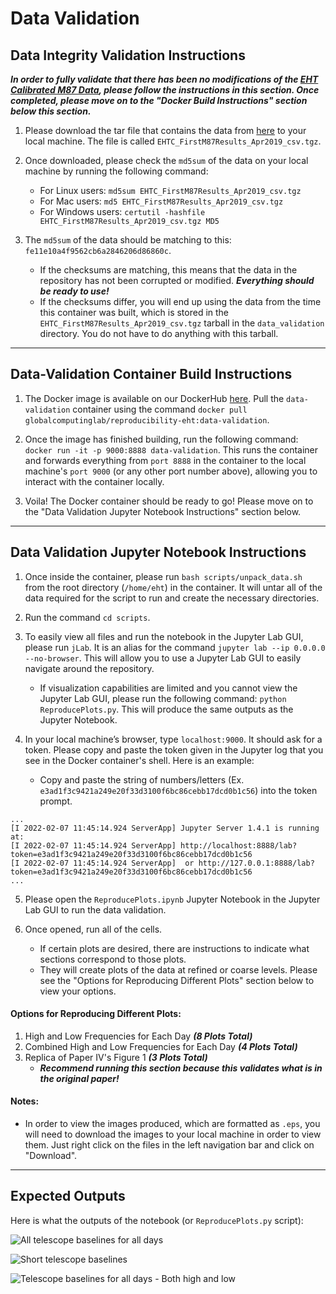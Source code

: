# Data Validation

## Data Integrity Validation Instructions

**_In order to fully validate that there has been no modifications of the [EHT Calibrated M87 Data](https://datacommons.cyverse.org/browse/iplant/home/shared/commons_repo/curated/EHTC_FirstM87Results_Apr2019), please follow the instructions in this section. Once completed, please move on to the "Docker Build Instructions" section below this section._**

1. Please download the tar file that contains the data from [here](https://datacommons.cyverse.org/browse/iplant/home/shared/commons_repo/curated/EHTC_FirstM87Results_Apr2019/EHTC_FirstM87Results_Apr2019_csv.tgz) to your local machine. The file is called `EHTC_FirstM87Results_Apr2019_csv.tgz`. 

2. Once downloaded, please check the `md5sum` of the data on your local machine by running the following command: 
   * For Linux users: `md5sum EHTC_FirstM87Results_Apr2019_csv.tgz`
   * For Mac users:  `md5 EHTC_FirstM87Results_Apr2019_csv.tgz`
   * For Windows users: `certutil -hashfile EHTC_FirstM87Results_Apr2019_csv.tgz MD5`

3. The `md5sum` of the data should be matching to this: `fe11e10a4f9562cb6a2846206d86860c`. 
   * If the checksums are matching, this means that the data in the repository has not been corrupted or modified. **_Everything should be ready to use!_**
   * If the checksums differ, you will end up using the data from the time this container was built, which is stored in the `EHTC_FirstM87Results_Apr2019_csv.tgz` tarball in the `data_validation` directory. You do not have to do anything with this tarball.

------------------------------------------------------------------

## Data-Validation Container Build Instructions

1. The Docker image is available on our DockerHub [here](https://hub.docker.com/r/globalcomputinglab/reproducibility-eht/tags). Pull the `data-validation` container using the command `docker pull globalcomputinglab/reproducibility-eht:data-validation`.

2. Once the image has finished building, run the following command: `docker run -it -p 9000:8888 data-validation`. This runs the container and forwards everything from `port 8888` in the container to the local machine's `port 9000` (or any other port number above), allowing you to interact with the container locally.

3. Voila! The Docker container should be ready to go! Please move on to the "Data Validation Jupyter Notebook Instructions" section below.

------------------------------------------------------------------

## Data Validation Jupyter Notebook Instructions
1. Once inside the container, please run `bash scripts/unpack_data.sh ` from the root directory (`/home/eht`) in the container. It will untar all of the data required for the script to run and create the necessary directories.

2. Run the command `cd scripts`. 

3. To easily view all files and run the notebook in the Jupyter Lab GUI, please run `jLab`. It is an alias for the command `jupyter lab --ip 0.0.0.0 --no-browser`. This will allow you to use a Jupyter Lab GUI to easily navigate around the repository.
   * If visualization capabilities are limited and you cannot view the Jupyter Lab GUI, please run the following command: `python ReproducePlots.py`. This will produce the same outputs as the Jupyter Notebook.

4. In your local machine’s browser, type `localhost:9000`. It should ask for a token. Please copy and paste the token given in the Jupyter log that you see in the Docker container's shell. Here is an example:
    * Copy and paste the string of numbers/letters (Ex. `e3ad1f3c9421a249e20f33d3100f6bc86cebb17dcd0b1c56`) into the token prompt.

```
...
[I 2022-02-07 11:45:14.924 ServerApp] Jupyter Server 1.4.1 is running at:
[I 2022-02-07 11:45:14.924 ServerApp] http://localhost:8888/lab?token=e3ad1f3c9421a249e20f33d3100f6bc86cebb17dcd0b1c56
[I 2022-02-07 11:45:14.924 ServerApp]  or http://127.0.0.1:8888/lab?token=e3ad1f3c9421a249e20f33d3100f6bc86cebb17dcd0b1c56
...

```


5. Please open the `ReproducePlots.ipynb` Jupyter Notebook in the Jupyter Lab GUI to run the data validation. 

6. Once opened, run all of the cells.
   - If certain plots are desired, there are instructions to indicate what sections correspond to those plots. 
   - They will create plots of the data at refined or coarse levels. Please see the "Options for Reproducing Different Plots" section below to view your options.


#### Options for Reproducing Different Plots:
1. High and Low Frequencies for Each Day _**(8 Plots Total)**_
2. Combined High and Low Frequencies for Each Day _**(4 Plots Total)**_
3. Replica of Paper IV's Figure 1 _**(3 Plots Total)**_
   - _**Recommend running this section because this validates what is in the original paper!**_


#### Notes:
* In order to view the images produced, which are formatted as `.eps`, you will need to download the images to your local machine in order to view them. Just right click on the files in the left navigation bar and click on "Download".

------------------------------------------------------------------

## Expected Outputs

Here is what the outputs of the notebook (or `ReproducePlots.py` script):

![All telescope baselines for all days](https://github.com/TauferLab/Src_EHT/blob/main/data_validation/expected_outputs/All_Frequencies.jpg)

![Short telescope baselines](https://github.com/TauferLab/Src_EHT/blob/main/data_validation/expected_outputs/Close_Up_Frequencies.jpg)

![Telescope baselines for all days - Both high and low](https://github.com/TauferLab/Src_EHT/blob/main/data_validation/expected_outputs/Reproduced_All_Days.jpg)


